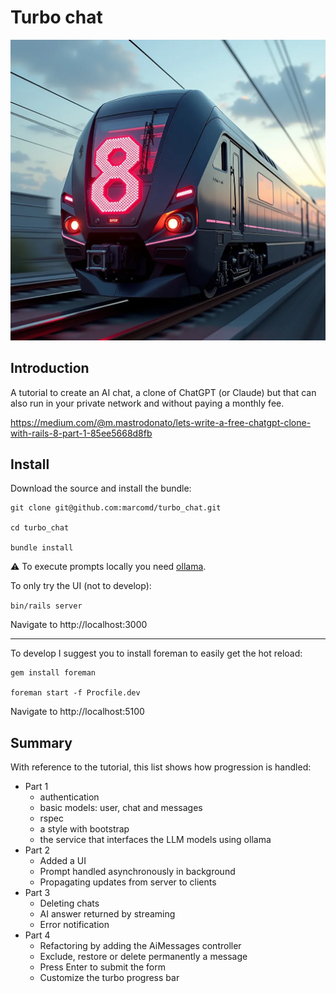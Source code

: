 # Turbo chat

![logo.jpg](logo.jpg)

## Introduction

A tutorial to create an AI chat, a clone of ChatGPT (or Claude) but that can also run in your private network and without paying a monthly fee.

https://medium.com/@m.mastrodonato/lets-write-a-free-chatgpt-clone-with-rails-8-part-1-85ee5668d8fb

## Install

Download the source and install the bundle:
```
git clone git@github.com:marcomd/turbo_chat.git

cd turbo_chat

bundle install
```

⚠️ To execute prompts locally you need [ollama](https://ollama.com/download).

To only try the UI (not to develop):

`bin/rails server`

Navigate to http://localhost:3000

---

To develop I suggest you to install foreman to easily get the hot reload:

```
gem install foreman

foreman start -f Procfile.dev
```

Navigate to http://localhost:5100



## Summary

With reference to the tutorial, this list shows how progression is handled: 

- Part 1
  - authentication
  - basic models: user, chat and messages
  - rspec
  - a style with bootstrap
  - the service that interfaces the LLM models using ollama
- Part 2
  - Added a UI
  - Prompt handled asynchronously in background
  - Propagating updates from server to clients
- Part 3
  - Deleting chats
  - AI answer returned by streaming
  - Error notification
- Part 4
  - Refactoring by adding the AiMessages controller
  - Exclude, restore or delete permanently a message
  - Press Enter to submit the form
  - Customize the turbo progress bar
